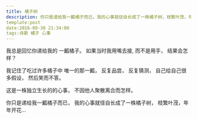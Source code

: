 ```yaml
---
title: 橘子树
description: 你只是递给我一瓤橘子而已，我的心事就径自长成了一株橘子树，枝繁叶茂，年年开花...
template:post
date:2016-09-30 21:34:00
tags:诗歌 橘子 心事
---
```


我总是回忆你递给我的
一瓤橘子。
如果当时我用嘴去接,
而不是用手，
结果会怎样？
<!--more-->

我记住了吃过许多橘子中
唯一的那一瓤，
反复品尝，
反复猜测，
自己给自己很多假设，
然后笑而不答。

这是一株独立生长的的心事，
不因他人聚散离合而怎样。

你只是递给我一瓤橘子而已，
我的心事就径自长成了一株橘子树，
枝繁叶茂，年年开花...